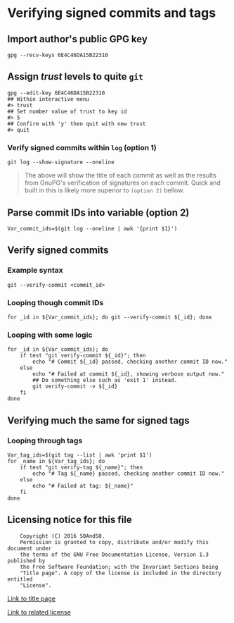 # Verifying signed commits and tags

## Import author's public GPG key

```
gpg --recv-keys 6E4C46DA15B22310
```

## Assign *trust* levels to quite `git`

```
gpg --edit-key 6E4C46DA15B22310
## Within interactive menu
#> trust
## Set number value of trust to key id
#> 5
## Confirm with 'y' then quit with new trust
#> quit
```

### Verify signed commits within `log` (option 1)

```
git log --show-signature --oneline
```

> The above will show the title of each commit as well as the results from
> GnuPG's verification of signatures on each commit. Quick and built in this
> is likely more superior to `(option 2)` bellow.

## Parse commit IDs into variable (option 2)

```
Var_commit_ids=$(git log --oneline | awk '{print $1}')
```

## Verify signed commits

### Example syntax

```
git --verify-commit <commit_id>
```

### Looping though commit IDs

```
for _id in ${Var_commit_ids}; do git --verify-commit ${_id}; done
```

### Looping with some logic

```
for _id in ${Var_commit_ids}; do
    if test "git verify-commit ${_id}"; then
        echo "# Commit ${_id} passed, checking another commit ID now."
    else
        echo "# Failed at commit ${_id}, showing verbose output now."
        ## Do something else such as 'exit 1' instead.
        git verify-commit -v ${_id}
    fi
done
```

## Verifying much the same for signed tags

### Looping through tags

```
Var_tag_ids=$(git tag --list | awk 'print $1')
for _name in ${Var_tag_ids}; do
    if test "git verify-tag ${_name}"; then
        echo "# Tag ${_name} passed, checking another commit ID now."
    else
        echo "# Failed at tag: ${_name}"
    fi
done
```

## Licensing notice for this file

```
    Copyright (C) 2016 S0AndS0.
    Permission is granted to copy, distribute and/or modify this document under
    the terms of the GNU Free Documentation License, Version 1.3 published by
    the Free Software Foundation; with the Invariant Sections being
    "Title page". A copy of the license is included in the directory entitled
    "License".
```

[Link to title page](Contributing_Financially.md)

[Link to related license](../Licenses/GNU_FDLv1.3_Documentation.md)

